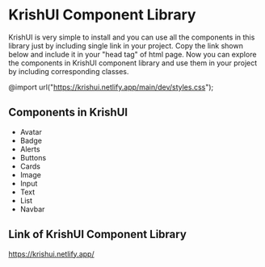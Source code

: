 # KrishUI Component Library  
KrishUI is very simple to install and you can use all the components in this library just by including single link in your project. Copy the link shown below and include it in your "head tag" of html page. Now you can explore the components in KrishUI component library and use them in your project by including corresponding classes.  
  
@import url("https://krishui.netlify.app/main/dev/styles.css");  
  
## Components in KrishUI  
- Avatar
- Badge
- Alerts
- Buttons
- Cards
- Image
- Input
- Text
- List
- Navbar  

## Link of KrishUI Component Library 
https://krishui.netlify.app/
